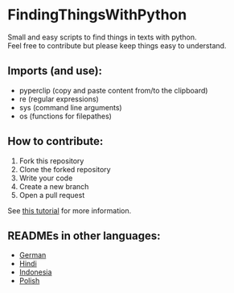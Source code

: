 # FindingThingsWithPython
Small and easy scripts to find things in texts with python.  
Feel free to contribute but please keep things easy to understand. 

## Imports (and use):
- pyperclip (copy and paste content from/to the clipboard)
- re (regular expressions)
- sys (command line arguments)
- os (functions for filepathes)

## How to contribute:
1. Fork this repository
2. Clone the forked repository
3. Write your code
4. Create a new branch
5. Open a pull request

See [this tutorial](https://www.digitalocean.com/community/tutorials/how-to-create-a-pull-request-on-github) for more information. 

## READMEs in other languages:
- [German](README_de.md)
- [Hindi](README_hi.md)
- [Indonesia](README_idn.md)
- [Polish](README_pl.md)
